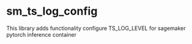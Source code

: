 # sm_ts_log_config
This library adds functionality configure TS_LOG_LEVEL for sagemaker pytorch inference container
